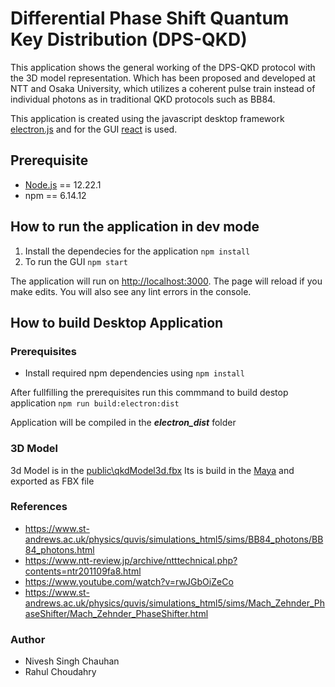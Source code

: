 # Differential Phase Shift Quantum Key Distribution (DPS-QKD)

This application shows the general working of the DPS-QKD protocol with the 3D model representation.
Which has been proposed and developed at NTT and Osaka University, which utilizes a coherent pulse train instead of individual photons as in traditional QKD protocols such as BB84.

This application is created using the javascript desktop framework [electron.js](https://www.electronjs.org/) and for the GUI [react](https://reactjs.org/) is used.

## Prerequisite

- [Node.js](https://nodejs.org/) == 12.22.1
- npm == 6.14.12

## How to run the application in dev mode

1. Install the dependecies for the application
   `npm install`
2. To run the GUI
   `npm start`

The application will run on [http://localhost:3000](http://localhost:3000).
The page will reload if you make edits.
You will also see any lint errors in the console.


## How to build Desktop Application

### Prerequisites

- Install required npm dependencies using `npm install`

After fullfilling the prerequisites run this commmand to build destop application `npm run build:electron:dist`

Application will be compiled in the **_electron_dist_** folder


### 3D Model

3d Model is in the [public\qkdModel3d.fbx](public/qkdModel3d.fbx)
Its is build in the [Maya](https://www.autodesk.com/products/maya) and exported as FBX file

### References
- https://www.st-andrews.ac.uk/physics/quvis/simulations_html5/sims/BB84_photons/BB84_photons.html
- https://www.ntt-review.jp/archive/ntttechnical.php?contents=ntr201109fa8.html
- https://www.youtube.com/watch?v=rwJGbOiZeCo
- https://www.st-andrews.ac.uk/physics/quvis/simulations_html5/sims/Mach_Zehnder_PhaseShifter/Mach_Zehnder_PhaseShifter.html
### Author
- Nivesh Singh Chauhan
- Rahul Choudahry